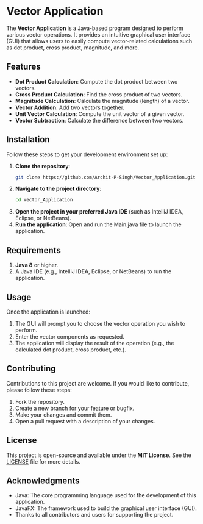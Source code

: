 # Vector Application

The **Vector Application** is a Java-based program designed to perform various vector operations. It provides an intuitive graphical user interface (GUI) that allows users to easily compute vector-related calculations such as dot product, cross product, magnitude, and more.

## Features

- **Dot Product Calculation**: Compute the dot product between two vectors.
- **Cross Product Calculation**: Find the cross product of two vectors.
- **Magnitude Calculation**: Calculate the magnitude (length) of a vector.
- **Vector Addition**: Add two vectors together.
- **Unit Vector Calculation**: Compute the unit vector of a given vector.
- **Vector Subtraction**: Calculate the difference between two vectors.

## Installation

Follow these steps to get your development environment set up:

1. **Clone the repository**:
   ```bash
   git clone https://github.com/Archit-P-Singh/Vector_Application.git
2. **Navigate to the project directory**:
   ```bash
   cd Vector_Application
3. **Open the project in your preferred Java IDE** (such as IntelliJ IDEA, Eclipse, or NetBeans).
4. **Run the application**: Open and run the Main.java file to launch the application.

## Requirements
1. **Java 8** or higher.
2. A Java IDE (e.g., IntelliJ IDEA, Eclipse, or NetBeans) to run the application.

## Usage
Once the application is launched:

1. The GUI will prompt you to choose the vector operation you wish to perform.
2. Enter the vector components as requested.
3. The application will display the result of the operation (e.g., the calculated dot product, cross product, etc.).

## Contributing
Contributions to this project are welcome. If you would like to contribute, please follow these steps:

1. Fork the repository.
2. Create a new branch for your feature or bugfix.
3. Make your changes and commit them.
4. Open a pull request with a description of your changes.

## License
This project is open-source and available under the **MIT License**. See the [LICENSE](Vector_Application/main/LICENSE) file for more details.

## Acknowledgments
- Java: The core programming language used for the development of this application.
- JavaFX: The framework used to build the graphical user interface (GUI).
- Thanks to all contributors and users for supporting the project.

